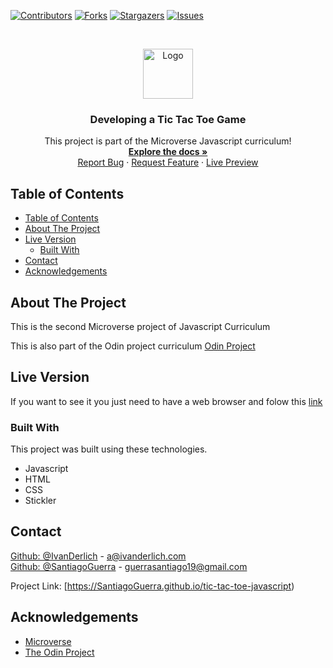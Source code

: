 <!--
*** Thanks for checking out this README Template. If you have a suggestion that would
*** make this better, please fork the repo and create a pull request or simply open
*** an issue with the tag "enhancement".
*** Thanks again! Now go create something AMAZING! :D
-->

<!-- PROJECT SHIELDS -->
<!--
*** I'm using markdown "reference style" links for readability.
*** Reference links are enclosed in brackets [ ] instead of parentheses ( ).
*** See the bottom of this document for the declaration of the reference variables
*** for contributors-url, forks-url, etc. This is an optional, concise syntax you may use.
*** https://www.markdownguide.org/basic-syntax/#reference-style-links

-->
[![Contributors][contributors-shield]][contributors-url]
[![Forks][forks-shield]][forks-url]
[![Stargazers][stars-shield]][stars-url]
[![Issues][issues-shield]][issues-url]

<!-- PROJECT LOGO -->

<br />
<p align="center">
  <a href="https://SantiagoGuerra/tic-tac-toe-javascript">
    <img src="https://github.com/euqueme/toy-app/raw/master/app/assets/images/mLogo.png" alt="Logo" width="80" height="80">
  </a>

  <h3 align="center">Developing a Tic Tac Toe Game</h3>

  <p align="center">
    This project is part of the Microverse Javascript curriculum!
    <br />
    <a href="https://SantiagoGuerra/tic-tac-toe-javascript"><strong>Explore the docs »</strong></a>
    <br />
    <a href="https://SantiagoGuerra/tic-tac-toe-javascript/issues">Report Bug</a>
    ·
    <a href="https://SantiagoGuerra/tic-tac-toe-javascript/issues">Request Feature</a>
    ·
    <a href="#">Live Preview</a>
  </p>
</p>

<!-- TABLE OF CONTENTS -->
## Table of Contents

- [Table of Contents](#table-of-contents)
- [About The Project](#about-the-project)
- [Live Version](#live-version)
  - [Built With](#built-with)
- [Contact](#contact)
- [Acknowledgements](#acknowledgements)

<!-- ABOUT THE PROJECT -->
## About The Project


This is the second Microverse project of Javascript Curriculum

This is also part of the Odin project curriculum [Odin Project](https://www.theodinproject.com/courses/javascript/lessons/library)


<!-- ABOUT THE PROJECT -->
## Live Version

If you want to see it you just need to have a web browser and folow this [link](#)

### Built With
This project was built using these technologies.
* Javascript
* HTML
* CSS
* Stickler


<!-- CONTACT -->
## Contact

[Github: @IvanDerlich](https://github.com/IvanDerlich) - a@ivanderlich.com
<br />
[Github: @SantiagoGuerra](https://github.com/SantiagoGuerra) - guerrasantiago19@gmail.com

Project Link: [https://SantiagoGuerra.github.io/tic-tac-toe-javascript)

<!-- ACKNOWLEDGEMENTS -->
## Acknowledgements
* [Microverse](https://www.microverse.org/)
* [The Odin Project](https://www.theodinproject.com/)

<!-- MARKDOWN LINKS & IMAGES -->
<!-- https://www.markdownguide.org/basic-syntax/#reference-style-links -->
[contributors-shield]: https://img.shields.io/github/contributors/IvanDerlich/JavascriptLibrary.svg?style=flat-square
[contributors-url]: https://SantiagoGuerra/tic-tac-toe-javascript/graphs/contributors
[forks-shield]: https://img.shields.io/github/forks/IvanDerlich/JavascriptLibrary.svg?style=flat-square
[forks-url]: https://SantiagoGuerra/tic-tac-toe-javascript/network/members
[stars-shield]: https://img.shields.io/github/stars/IvanDerlich/JavascriptLibrary.svg?style=flat-square
[stars-url]: https://SantiagoGuerra/tic-tac-toe-javascript/stargazers
[issues-shield]: https://img.shields.io/github/issues/IvanDerlich/JavascriptLibrary.svg?style=flat-square
[issues-url]: https://SantiagoGuerra/tic-tac-toe-javascript/issues
[product-screenshot]: app/assets/images/screenshot.PNG
